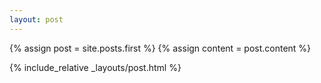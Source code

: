 ```yaml
---
layout: post
---
```


  {% assign post = site.posts.first %}
  {% assign content = post.content %}
  
  {% include_relative _layouts/post.html %}
